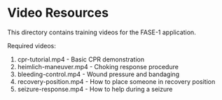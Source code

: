 # Video Resources

This directory contains training videos for the FASE-1 application.

Required videos:
1. cpr-tutorial.mp4 - Basic CPR demonstration
2. heimlich-maneuver.mp4 - Choking response procedure
3. bleeding-control.mp4 - Wound pressure and bandaging
4. recovery-position.mp4 - How to place someone in recovery position
5. seizure-response.mp4 - How to help during a seizure
